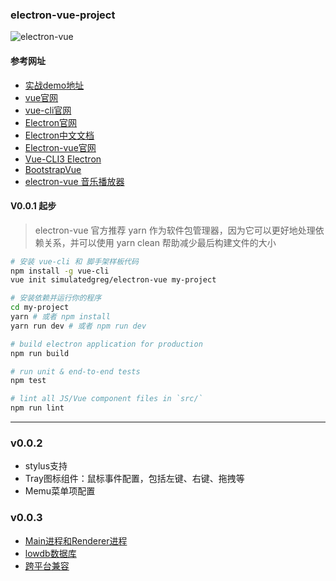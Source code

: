 ### electron-vue-project

![electron-vue](https://github.com/zptime/resources/blob/master/images/electron-vue.PNG)

#### 参考网址

* [实战demo地址](https://juejin.im/post/5c585ff7f265da2d8532b553)
* [vue官网](https://vuejs.org/v2/guide/)
* [vue-cli官网](https://cli.vuejs.org/)
* [Electron官网](https://electronjs.org/docs)
* [Electron中文文档](https://wizardforcel.gitbooks.io/electron-doc/content/index.html)
* [Electron-vue官网](https://simulatedgreg.gitbooks.io/electron-vue/cn/)
* [Vue-CLI3 Electron](https://nklayman.github.io/vue-cli-plugin-electron-builder/guide/#installation)
* [BootstrapVue](https://bootstrap-vue.js.org/docs)
* [electron-vue 音乐播放器](https://learnku.com/articles/14791/music-player-based-on-electron-vue-development)

#### V0.0.1 起步

>electron-vue 官方推荐 yarn 作为软件包管理器，因为它可以更好地处理依赖关系，并可以使用 yarn clean 帮助减少最后构建文件的大小

``` bash
# 安装 vue-cli 和 脚手架样板代码
npm install -g vue-cli
vue init simulatedgreg/electron-vue my-project

# 安装依赖并运行你的程序
cd my-project
yarn # 或者 npm install
yarn run dev # 或者 npm run dev

# build electron application for production
npm run build

# run unit & end-to-end tests
npm test

# lint all JS/Vue component files in `src/`
npm run lint

```

---

### v0.0.2

* stylus支持
* Tray图标组件：鼠标事件配置，包括左键、右键、拖拽等
* Memu菜单项配置

### v0.0.3

* [Main进程和Renderer进程](https://molunerfinn.com/electron-vue-2/#%E5%89%8D%E8%A8%80)
* [lowdb数据库](https://molunerfinn.com/electron-vue-3/)
* [跨平台兼容](https://molunerfinn.com/electron-vue-4/)
